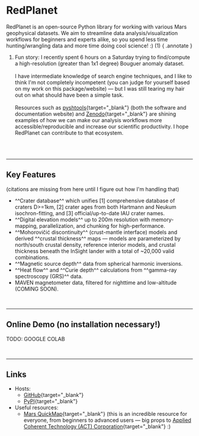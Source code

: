 <!-- ---
hide:
  - toc
--- -->

# RedPlanet

RedPlanet is an open-source Python library for working with various Mars geophysical datasets. We aim to streamline data analysis/visualization workflows for beginners and experts alike, so you spend less time hunting/wrangling data and more time doing cool science! :) (1)
{ .annotate }

1. Fun story: I recently spent 6 hours on a Saturday trying to find/compute a high-resolution (greater than 1x1 degree) Bouguer anomaly dataset. <br><br>
I have intermediate knowledge of search engine techniques, and I like to think I'm not completely incompetent (you can judge for yourself based on my work on this package/website) — but I was still tearing my hair out on what should have been a simple task. <br><br>
Resources such as [pyshtools](https://github.com/SHTOOLS/SHTOOLS){target="_blank"} (both the software and documentation website) and [Zenodo](https://zenodo.org/search?q=metadata.creators.person_or_org.name%3A%22Wieczorek%2C%20Mark%22&l=list&p=1&s=10&sort=bestmatch){target="_blank"} are shining examples of how we can make our analysis workflows more accessible/reproducible and increase our scientific productivity. I hope RedPlanet can contribute to that ecosystem. <br><br>



&nbsp;

---
## Key Features

(citations are missing from here until I figure out how I'm handling that)

- ^^Crater database^^ which unifies [1] comprehensive database of craters D>=1km, [2] crater ages from both Hartmann and Neukum isochron-fitting, and [3] official/up-to-date IAU crater names.
- ^^Digital elevation models^^ up to 200m resolution with memory-mapping, parallelization, and chunking for high-performance.
- ^^Mohorovičić discontinuity^^ (crust-mantle interface) models and derived ^^crustal thickness^^ maps — models are parameterized by north/south crustal density, reference interior models, and crustal thickness beneath the InSight lander with a total of ~20,000 valid combinations.
- ^^Magnetic source depth^^ data from spherical harmonic inversions.
- ^^Heat flow^^ and ^^Curie depth^^ calculations from ^^gamma-ray spectroscopy (GRS)^^ data.
- MAVEN magnetometer data, filtered for nighttime and low-altitude (COMING SOON).



&nbsp;

---
## Online Demo (no installation necessary!)

TODO: GOOGLE COLAB



&nbsp;

---
## Links

- Hosts:
    - [GitHub](https://github.com/Humboldt-Penguin/redplanet){target="_blank"}
    - [PyPI](https://pypi.org/project/redplanet/){target="_blank"}
- Useful resources:
    - [Mars QuickMap](https://mars.quickmap.io/layers?prjExtent=-16435210.8833828%2C-8021183.5691341%2C12908789.1166172%2C7866816.4308659&showGraticule=true&layers=NrBMBoAYvBGcQGYAsA2AHHGkB0BOcAOwFcAbU8AbwCIAzUgSwGMBrAUwCdqAuWgQ1IBnNgF8AumKrixQA&proj=3&time=2024-11-11T07%3A09%3A37.723Z){target="_blank"} (this is an incredible resource for everyone, from beginners to advanced users — big props to [Applied Coherent Technology (ACT) Corporation](https://www.actgate.com/){target="_blank"} :)
